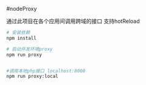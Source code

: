 #nodeProxy

通过此项目在各个应用间调用跨域的接口 支持hotReload

```bash
# 安装依赖
npm install

# 启动开发环境proxy
npm run proxy


#调用本地php接口 localhost:8000
npm run proxy:local

```
